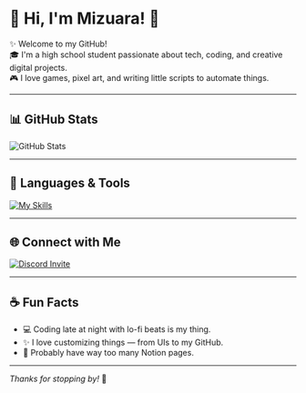 # 🌸 Hi, I'm Mizuara! 👋

✨ Welcome to my GitHub!  
🎓 I'm a high school student passionate about tech, coding, and creative digital projects.  
🎮 I love games, pixel art, and writing little scripts to automate things.  

---

## 📊 GitHub Stats

![GitHub Stats](https://github-readme-stats.vercel.app/api?username=DarioStar999&theme=midnight-purple&show_icons=true&hide_title=true)

---

## 🧠 Languages & Tools

[![My Skills](https://skillicons.dev/icons?i=html,css,py,lua,js,vscode&theme=dark)](https://skillicons.dev)

---

## 🌐 Connect with Me

<a href="https://discord.gg/3DraGezmz2" target="_blank">
   <img src="https://img.shields.io/badge/Join%20my%20Discord-5865F2?style=for-the-badge&logo=discord&logoColor=white" alt="Discord Invite"/>
</a>

---

## ☕ Fun Facts

- 💻 Coding late at night with lo-fi beats is my thing.
- ✨ I love customizing things — from UIs to my GitHub.
- 🐾 Probably have way too many Notion pages.

---

_Thanks for stopping by!_ 🌙  
